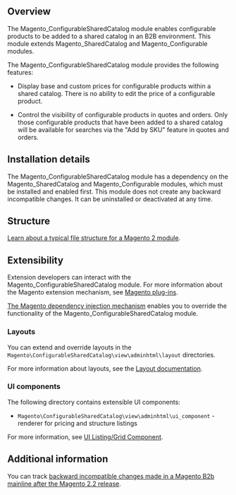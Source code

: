 ## Overview

The Magento_ConfigurableSharedCatalog module enables configurable products to be added to a shared catalog in an B2B environment. This module extends Magento_SharedCatalog and Magento_Configurable modules.

The Magento_ConfigurableSharedCatalog module provides the following features:

* Display base and custom prices for configurable products within a shared catalog. There is no ability to edit the price of a configurable product.

* Control the visibility of configurable products in quotes and orders. Only those configurable products that have been added to a shared catalog will be available for searches via the "Add by SKU" feature in quotes and orders. 

 
## Installation details
 
The Magento_ConfigurableSharedCatalog module has a dependency on the Magento_SharedCatalog and Magento_Configurable modules, which must be installed and enabled first. This module does not create any backward incompatible changes. It can be uninstalled or deactivated at any time. 
 
## Structure
 
[Learn about a typical file structure for a Magento 2 module](http://devdocs.magento.com/guides/v2.2/extension-dev-guide/build/module-file-structure.html).
 
## Extensibility
 
Extension developers can interact with the Magento_ConfigurableSharedCatalog module. For more information about the Magento extension mechanism, see [Magento plug-ins](http://devdocs.magento.com/guides/v2.2/extension-dev-guide/plugins.html).
 
[The Magento dependency injection mechanism](http://devdocs.magento.com/guides/v2.2/extension-dev-guide/depend-inj.html) enables you to override the functionality of the Magento_ConfigurableSharedCatalog module.

### Layouts
 
You can extend and override layouts in the `Magento\ConfigurableSharedCatalog\view\adminhtml\layout` directories.

For more information about layouts, see the [Layout documentation](http://devdocs.magento.com/guides/v2.2/frontend-dev-guide/layouts/layout-overview.html).
 
### UI components

The following directory contains extensible UI components: 

* `Magento\ConfigurableSharedCatalog\view\adminhtml\ui_component` - renderer for pricing and structure listings

For more information, see [UI Listing/Grid Component](http://devdocs.magento.com/guides/v2.2/ui-components/ui-listing-grid.html).

## Additional information
 
You can track [backward incompatible changes made in a Magento B2b mainline after the Magento 2.2 release](http://devdocs.magento.com/guides/v2.2/release-notes/changes/b2b_changes.html).